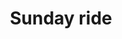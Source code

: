 ---
categories: [photos]
added-at: May 17, 2015 at 07:05PM
source: https://instagram.com/p/2zQPXLIycw/
title: Sunday ride
thumbnail: https://scontent.cdninstagram.com/hphotos-xfa1/t51.2885-15/e15/11265272_1609725532600781_455736495_n.jpg
---
